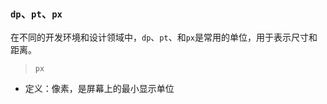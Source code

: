 ### `dp`、`pt`、`px`  

在不同的开发环境和设计领域中，`dp`、`pt`、和`px`是常用的单位，用于表示尺寸和距离。  

> `px`  
+ 定义：像素，是屏幕上的最小显示单位

